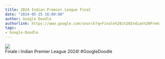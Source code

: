 ```yaml
---
title: 2024 Indian Premier League Final
date: "2024-05-25 16:00:00"
author: Google Doodle
authorlink: https://www.google.com/search?q=Finale%20i%20Indian%20Premier%20League%202024
tags:
- Google-Doodle
---
```

<img src="https://www.google.com/logos/doodles/2024/2024-indian-premier-league-final-6753651837110502-l.png" referrerpolicy="no-referrer"><br>Finale i Indian Premier League 2024! #GoogleDoodle